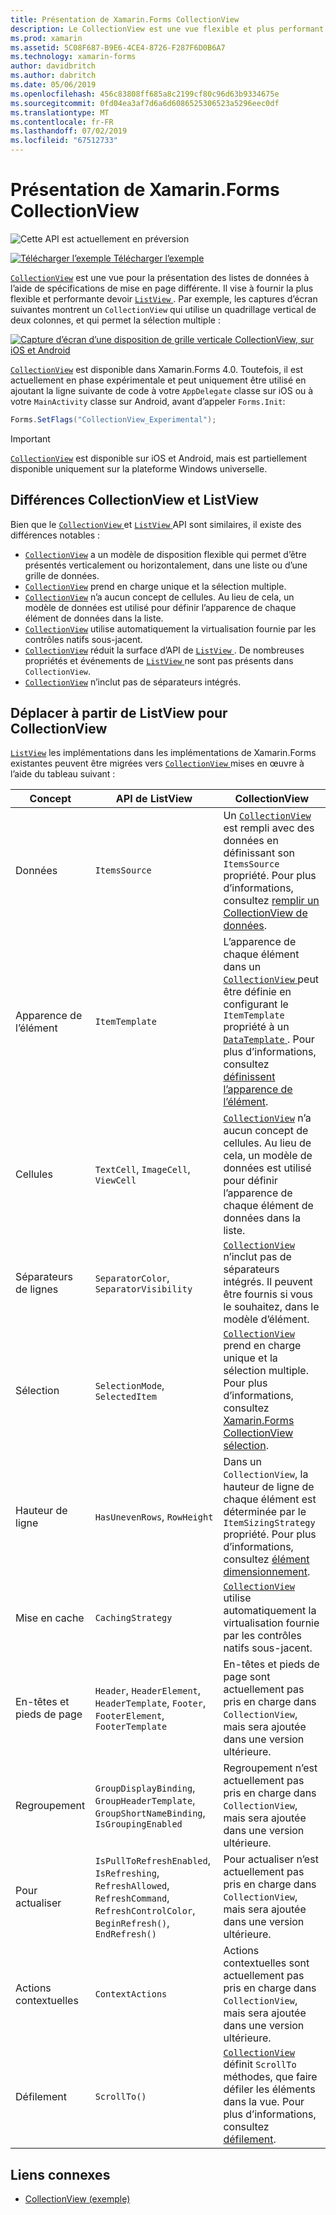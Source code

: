 ```yaml
---
title: Présentation de Xamarin.Forms CollectionView
description: Le CollectionView est une vue flexible et plus performant pour la présentation des listes de données à l’aide des spécifications de mise en page différente.
ms.prod: xamarin
ms.assetid: 5C08F687-B9E6-4CE4-8726-F287F6D0B6A7
ms.technology: xamarin-forms
author: davidbritch
ms.author: dabritch
ms.date: 05/06/2019
ms.openlocfilehash: 456c83808ff685a8c2199cf80c96d63b9334675e
ms.sourcegitcommit: 0fd04ea3af7d6a6d6086525306523a5296eec0df
ms.translationtype: MT
ms.contentlocale: fr-FR
ms.lasthandoff: 07/02/2019
ms.locfileid: "67512733"
---
```

# <a name="xamarinforms-collectionview-introduction"></a>Présentation de Xamarin.Forms CollectionView

![](~/media/shared/preview.png "Cette API est actuellement en préversion")

[![Télécharger l’exemple](~/media/shared/download.png) Télécharger l’exemple](https://github.com/xamarin/xamarin-forms-samples/tree/master/UserInterface/CollectionViewDemos/)

[`CollectionView`](xref:Xamarin.Forms.CollectionView) est une vue pour la présentation des listes de données à l’aide de spécifications de mise en page différente. Il vise à fournir la plus flexible et performante devoir [ `ListView` ](xref:Xamarin.Forms.ListView). Par exemple, les captures d’écran suivantes montrent un `CollectionView` qui utilise un quadrillage vertical de deux colonnes, et qui permet la sélection multiple :

[![Capture d’écran d’une disposition de grille verticale CollectionView, sur iOS et Android](introduction-images/verticalgrid-multipleselection.png "mise en page de grille verticale CollectionView avec la sélection multiple")](introduction-images/verticalgrid-multipleselection-large.png#lightbox "mise en page de grille verticale CollectionView avec sélection multiple")

[`CollectionView`](xref:Xamarin.Forms.CollectionView) est disponible dans Xamarin.Forms 4.0. Toutefois, il est actuellement en phase expérimentale et peut uniquement être utilisé en ajoutant la ligne suivante de code à votre `AppDelegate` classe sur iOS ou à votre `MainActivity` classe sur Android, avant d’appeler `Forms.Init`:

```csharp
Forms.SetFlags("CollectionView_Experimental");
```

> [!IMPORTANT]
> [`CollectionView`](xref:Xamarin.Forms.CollectionView) est disponible sur iOS et Android, mais est partiellement disponible uniquement sur la plateforme Windows universelle.

## <a name="collectionview-and-listview-differences"></a>Différences CollectionView et ListView

Bien que le [ `CollectionView` ](xref:Xamarin.Forms.CollectionView) et [ `ListView` ](xref:Xamarin.Forms.ListView) API sont similaires, il existe des différences notables :

- [`CollectionView`](xref:Xamarin.Forms.CollectionView) a un modèle de disposition flexible qui permet d’être présentés verticalement ou horizontalement, dans une liste ou d’une grille de données.
- [`CollectionView`](xref:Xamarin.Forms.CollectionView) prend en charge unique et la sélection multiple.
- [`CollectionView`](xref:Xamarin.Forms.CollectionView) n’a aucun concept de cellules. Au lieu de cela, un modèle de données est utilisé pour définir l’apparence de chaque élément de données dans la liste.
- [`CollectionView`](xref:Xamarin.Forms.CollectionView) utilise automatiquement la virtualisation fournie par les contrôles natifs sous-jacent.
- [`CollectionView`](xref:Xamarin.Forms.CollectionView) réduit la surface d’API de [ `ListView` ](xref:Xamarin.Forms.ListView). De nombreuses propriétés et événements de [ `ListView` ](xref:Xamarin.Forms.ListView) ne sont pas présents dans `CollectionView`.
- [`CollectionView`](xref:Xamarin.Forms.CollectionView) n’inclut pas de séparateurs intégrés.

## <a name="move-from-listview-to-collectionview"></a>Déplacer à partir de ListView pour CollectionView

[`ListView`](xref:Xamarin.Forms.ListView) les implémentations dans les implémentations de Xamarin.Forms existantes peuvent être migrées vers [ `CollectionView` ](xref:Xamarin.Forms.CollectionView) mises en œuvre à l’aide du tableau suivant :

| Concept | API de ListView | CollectionView |
|---|---|---|
| Données | `ItemsSource` | Un [ `CollectionView` ](xref:Xamarin.Forms.CollectionView) est rempli avec des données en définissant son `ItemsSource` propriété. Pour plus d’informations, consultez [remplir un CollectionView de données](populate-data.md#populate-a-collectionview-with-data). |
| Apparence de l’élément | `ItemTemplate` | L’apparence de chaque élément dans un [ `CollectionView` ](xref:Xamarin.Forms.CollectionView) peut être définie en configurant le `ItemTemplate` propriété à un [ `DataTemplate` ](xref:Xamarin.Forms.DataTemplate). Pour plus d’informations, consultez [définissent l’apparence de l’élément](populate-data.md#define-item-appearance). |
| Cellules | `TextCell`, `ImageCell`, `ViewCell` | [`CollectionView`](xref:Xamarin.Forms.CollectionView) n’a aucun concept de cellules. Au lieu de cela, un modèle de données est utilisé pour définir l’apparence de chaque élément de données dans la liste. |
| Séparateurs de lignes | `SeparatorColor`, `SeparatorVisibility` | [`CollectionView`](xref:Xamarin.Forms.CollectionView) n’inclut pas de séparateurs intégrés. Il peuvent être fournis si vous le souhaitez, dans le modèle d’élément. |
| Sélection | `SelectionMode`, `SelectedItem` | [`CollectionView`](xref:Xamarin.Forms.CollectionView) prend en charge unique et la sélection multiple. Pour plus d’informations, consultez [Xamarin.Forms CollectionView sélection](selection.md). |
| Hauteur de ligne | `HasUnevenRows`, `RowHeight` | Dans un `CollectionView`, la hauteur de ligne de chaque élément est déterminée par le `ItemSizingStrategy` propriété. Pour plus d’informations, consultez [élément dimensionnement](layout.md#item-sizing).|
| Mise en cache | `CachingStrategy` | [`CollectionView`](xref:Xamarin.Forms.CollectionView) utilise automatiquement la virtualisation fournie par les contrôles natifs sous-jacent. |
| En-têtes et pieds de page | `Header`, `HeaderElement`, `HeaderTemplate`, `Footer`, `FooterElement`, `FooterTemplate` | En-têtes et pieds de page sont actuellement pas pris en charge dans `CollectionView`, mais sera ajoutée dans une version ultérieure.|
| Regroupement | `GroupDisplayBinding`, `GroupHeaderTemplate`, `GroupShortNameBinding`, `IsGroupingEnabled` | Regroupement n’est actuellement pas pris en charge dans `CollectionView`, mais sera ajoutée dans une version ultérieure. |
| Pour actualiser | `IsPullToRefreshEnabled`, `IsRefreshing`, `RefreshAllowed`, `RefreshCommand`, `RefreshControlColor`, `BeginRefresh()`, `EndRefresh()` | Pour actualiser n’est actuellement pas pris en charge dans `CollectionView`, mais sera ajoutée dans une version ultérieure. |
| Actions contextuelles | `ContextActions` | Actions contextuelles sont actuellement pas pris en charge dans `CollectionView`, mais sera ajoutée dans une version ultérieure. |
| Défilement | `ScrollTo()` | [`CollectionView`](xref:Xamarin.Forms.CollectionView) définit `ScrollTo` méthodes, que faire défiler les éléments dans la vue. Pour plus d’informations, consultez [défilement](scrolling.md). |

## <a name="related-links"></a>Liens connexes

- [CollectionView (exemple)](https://github.com/xamarin/xamarin-forms-samples/tree/master/UserInterface/CollectionViewDemos/)
